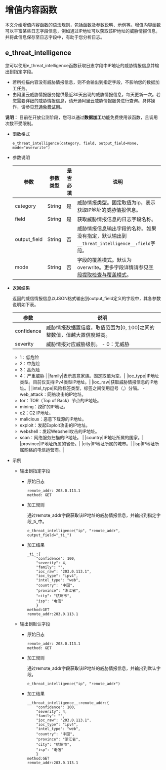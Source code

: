 # 增值内容函数

本文介绍增值内容函数的语法规则，包括函数及参数说明、示例等。增值内容函数可以丰富某些日志字段信息，例如通过IP地址可以获取该IP地址的威胁情报信息，并将此信息保存至日志字段中，有助于您分析日志。

## e\_threat\_intelligence

您可以使用e\_threat\_intelligence函数获取日志字段中IP地址的威胁情报信息并输出到指定字段。

-   若所扫描内容没有威胁情报信息，则不会输出到指定字段，不影响您的数据加工任务。
-   由阿里云威胁情报服务提供最近30天出现的威胁情报信息，每天更新一次。若您需要详细的威胁情报信息，请开通阿里云威胁情报服务进行查询。具体操作，请参见[开通免费试用]()。

**说明：** 目前在开放公测阶段，您可以通过**数据加工**功能免费使用该函数，且调用次数不受限制。

-   函数格式

    ```
    e_threat_intelligence(category, field, output_field=None, mode="overwrite")    
    ```

-   参数说明

    |参数|参数类型|是否必填|说明|
    |--|----|----|--|
    |category|String|是|威胁情报类型。固定取值为ip，表示获取IP地址的威胁情报信息。|
    |field|String|是|获取威胁情报信息的日志字段名称。|
    |output\_field|String|否|威胁情报信息输出字段的名称。如果没有指定，默认输出到`__threat_intelligence__:field`字段。|
    |mode|String|否|字段的覆盖模式。默认为overwrite。更多字段详情请参见[字段提取检查与覆盖模式](/intl.zh-CN/数据加工/数据加工语法/通用参考/字段提取模式.md)。|

-   返回结果

    返回的威信情报信息以JSON格式输出到output\_field定义的字段中，其各参数说明如下表。

    |参数|说明|
    |--|--|
    |confidence|威胁情报数据置信度，取值范围为\[0, 100\]之间的整数值，值越大置信度越高。|
    |severity|威胁情报对应威胁级别。    -   0：无威胁
    -   1：低危险
    -   2：中危险
    -   3：高危险
    -   4：严重威胁 |
    |family|表示恶意家族。固定取值为空。|
    |ioc\_type|IP地址类型。目前仅支持IPv4类型IP地址。|
    |ioc\_raw|获取威胁情报信息的IP地址。|
    |intel\_type|风险标签类型，标签之间使用逗号（,）分隔。    -   web\_attack：网络攻击的IP地址。
    -   tor：TOR（Top of Rack）节点的IP地址。
    -   mining：挖矿的IP地址。
    -   c2：C2 IP地址。
    -   malicious：恶意下载源的IP地址。
    -   exploit：发起Exploit攻击的IP地址。
    -   webshell：发起Webshell攻击的IP地址。
    -   scan：网络服务扫描的IP地址。 |
    |country|IP地址所属的国家。|
    |province|IP地址所属的省份。|
    |city|IP地址所属的城市。|
    |isp|IP地址所属网络的电信运营商。|

-   示例
    -   输出到指定字段
        -   原始日志

            ```
            remote_addr: 203.0.113.1
            method: GET
            ```

        -   加工规则

            通过remote\_addr字段获取该IP地址的威胁情报信息，并输出到指定字段\_ti\_中。

            ```
            e_threat_intelligence("ip", "remote_addr", output_field="_ti_")
            ```

        -   加工结果

            ```
            _ti_:{
                "confidence": 100,
                "severity": 4,
                "family": "",
                "ioc_raw": "203.0.113.1",
                "ioc_type": "ipv4",
                "intel_type": "web",
                "country": "中国",
                "province": "浙江省",
                "city": "杭州市",
                "isp": "电信"
                }
            method:GET
            remote_addr:203.0.113.1
            ```

    -   输出到默认字段
        -   原始日志

            ```
            remote_addr: 203.0.113.1
            method: GET
            ```

        -   加工规则

            通过remote\_addr字段获取该IP地址的威胁情报信息，并输出到默认字段。

            ```
            e_threat_intelligence("ip", "remote_addr")
            ```

        -   加工结果

            ```
            __threat_intelligence__:remote_addr:{
                "confidence": 100,
                "severity": 4,
                "family": "",
                "ioc_raw": "203.0.113.1",
                "ioc_type": "ipv4",
                "intel_type": "web",
                "country": "中国",
                "province": "浙江省",
                "city": "杭州市",
                "isp": "电信"
                }
            method:GET
            remote_addr:203.0.113.1
            ```


